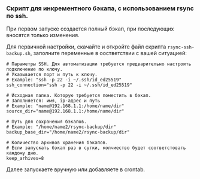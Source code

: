 ### **Скрипт для инкрементного бэкапа, с использованием rsync по ssh.**

При первом запуске создается полный бэкап, при последующих вносятся только изменения.

Для первичной настройки, скачайте и откройте файл скрипта `rsync-ssh-backup.sh`, заполните переменные в оостветствии с вашей ситуацией:

```
# Параметры SSH. Для автоматизации требуется предварительно настроить подключение по ключу.
# Указывается порт и путь к ключу.
# Example: "ssh -p 22 -i ~/.ssh/id_ed25519"
ssh_connection="ssh -p 22 -i ~/.ssh/id_ed25519"

# Исходная папка. Которую требуется поместить в бэкап.
# Заполняется: имя, ip-адрес и путь
# Example: "name@192.168.1.1:/home/name/dir"
source_dir="name@192.168.1.1:/home/name/dir"

# Путь для сохранения бэкапов.
# Example: "/home/name2/rsync-backup/dir"
backup_base_dir="/home/name2/rsync-backup/dir"

# Количество архивов хранения бэкапов.
# Если запускать бэкап раз в сутки, колчиество будет соответстовать каждому дню.
keep_arhives=8
```

Далее запускаете вручную или добавляете в crontab.
